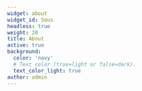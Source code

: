 ```yaml
---
widget: about
widget_id: Sous
headless: true
weight: 20
title: About
active: true
background:
  color: 'navy'
  # Text color (true=light or false=dark).
  text_color_light: true
author: admin
---
```

